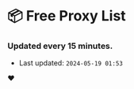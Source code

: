 # :package: Free Proxy List
### Updated every 15 minutes.

- Last updated: `2024-05-19 01:53`

:heart:
